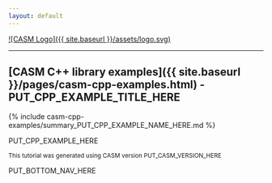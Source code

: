 ```yaml
---
layout: default
---
```


[![CASM Logo]({{ site.baseurl }}/assets/logo.svg)](https://prisms-center.github.io/CASMcode_docs/)

***
## [CASM C++ library examples]({{ site.baseurl }}/pages/casm-cpp-examples.html) - PUT_CPP_EXAMPLE_TITLE_HERE

{% include casm-cpp-examples/summary_PUT_CPP_EXAMPLE_NAME_HERE.md %}

PUT_CPP_EXAMPLE_HERE

<small>This tutorial was generated using CASM version PUT_CASM_VERSION_HERE</small>

PUT_BOTTOM_NAV_HERE
